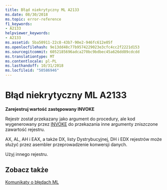 ```yaml
---
title: Błąd niekrytyczny ML A2133
ms.date: 08/30/2018
ms.topic: error-reference
f1_keywords:
- A2133
helpviewer_keywords:
- A2133
ms.assetid: 5ba50911-22c8-43b7-90e2-946fc612e05f
ms.openlocfilehash: 9e13dd48c77b9574229023e3cfc4cc2f2221d153
ms.sourcegitcommit: 6052185696adca270bc9bdbec45a626dd89cdcdd
ms.translationtype: MT
ms.contentlocale: pl-PL
ms.lasthandoff: 10/31/2018
ms.locfileid: "50586946"
---
```

# <a name="ml-nonfatal-error-a2133"></a>Błąd niekrytyczny ML A2133

**Zarejestruj wartość zastępowany INVOKE**

Rejestr został przekazany jako argument do procedury, ale kod wygenerowany przez [INVOKE](../../assembler/masm/invoke.md) do przekazania inne argumenty zniszczone zawartość rejestru.

AX, AL, AH i EAX, a także DX, listy Dystrybucyjnej, DH i EDX rejestrów może służyć przez asembler przeprowadzenie konwersji danych.

Użyj innego rejestru.

## <a name="see-also"></a>Zobacz także

[Komunikaty o błędach ML](../../assembler/masm/ml-error-messages.md)<br/>